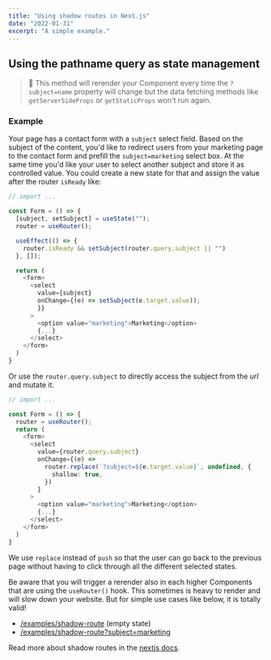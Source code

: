 ```yaml
---
title: "Using shadow routes in Next.js"
date: "2022-01-31"
excerpt: "A simple example."
---
```


## Using the pathname query as state management

> 🚨 This method will rerender your Component every time the `?subject=name` property will change but the data fetching methods like `getServerSideProps` or `getStaticProps` won't run again.

### Example

Your page has a contact form with a `subject` select field. Based on the subject of the content, you'd like to redirect users from your marketing page to the contact form and prefill the `subject=marketing` select box. At the same time you'd like your user to select another subject and store it as controlled value. You could create a new state for that and assign the value after the router `isReady` like:

```ts
// import ...

const Form = () => {
  [subject, setSubject] = useState("");
  router = useRouter();

  useEffect(() => {
    router.isReady && setSubject(router.query.subject || "")
  }, []);

  return (
    <form>
      <select
        value={subject}
        onChange={(e) => setSubject(e.target.value));
        }}
      >
        <option value="marketing">Marketing</option>
        {...}
      </select>
    </form>
  )
}

```

Or use the `router.query.subject` to directly access the subject from the _url_ and mutate it.

```ts
// import ...

const Form = () => {
  router = useRouter();
  return (
    <form>
      <select
        value={router.query.subject}
        onChange={(e) =>
          router.replace(`?subject=${e.target.value}`, undefined, {
            shallow: true,
          })
        }
      >
        <option value="marketing">Marketing</option>
        {...}
      </select>
    </form>
  )
}

```

We use `replace` instead of `push` so that the user can go back to the previous page without having to click through all the different selected states.

Be aware that you will trigger a rerender also in each higher Components that are using the `useRouter()` hook. This sometimes is heavy to render and will slow down your website. But for simple use cases like below, it is totally valid!

- [/examples/shadow-route](https://mxkaske.dev/examples/shadow-route) (empty state)
- [/examples/shadow-route?subject=marketing](https://mxkaske.dev/examples/shadow-route?subject=marketing)

Read more about shadow routes in the [nextjs docs](https://nextjs.org/docs/routing/shallow-routing).
